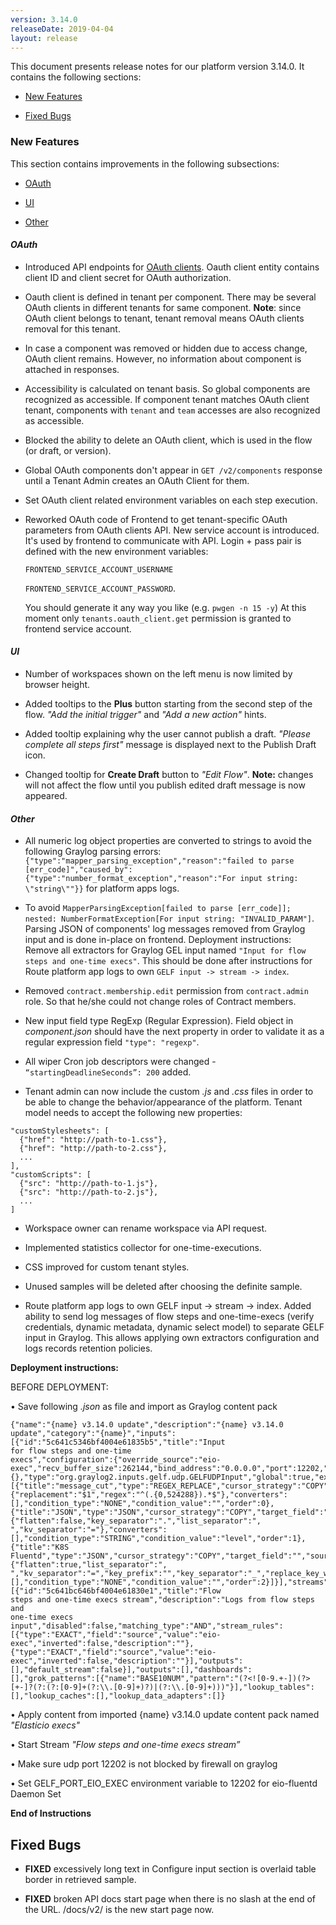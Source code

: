```yaml
---
version: 3.14.0
releaseDate: 2019-04-04
layout: release
---
```


This document presents release notes for our platform version 3.14.0. It
contains the following sections:

-   [New Features](#new-features)

-   [Fixed Bugs](#fixed-bugs)

### New Features

This section contains improvements in the following subsections:

-   [OAuth](#oauth)

-   [UI](#ui)

-   [Other](#other)

#### *OAuth*

-   Introduced API endpoints for [OAuth clients](/guides/managing-oauth-clients). Oauth client entity contains
    client ID and client secret for OAuth authorization.

-   Oauth client is defined in tenant per component. There may be several OAuth
    clients in different tenants for same component. **Note**: since OAuth
    client belongs to tenant, tenant removal means OAuth clients removal for
    this tenant.

-   In case a component was removed or hidden due to access change, OAuth client
    remains. However, no information about component is attached in responses.

-   Accessibility is calculated on tenant basis. So global components are
    recognized as accessible. If component tenant matches OAuth client tenant,
    components with `tenant` and `team` accesses are also recognized as
    accessible.

-   Blocked the ability to delete an OAuth client, which is used in the flow (or draft, or version).

-   Global OAuth components don't appear in `GET /v2/components` response until a Tenant Admin creates an OAuth Client for them.

-   Set OAuth client related environment variables on each step execution.

-   Reworked OAuth code of Frontend to get tenant-specific OAuth parameters from OAuth
    clients API. New service account is introduced. It's used by frontend to
    communicate with API. Login + pass pair is defined with the new environment variables:

     `FRONTEND_SERVICE_ACCOUNT_USERNAME`

     `FRONTEND_SERVICE_ACCOUNT_PASSWORD`.

     You should generate it any way you like (e.g. `pwgen -n 15 -y`) At this moment only `tenants.oauth_client.get` permission is granted to frontend service account.


#### *UI*

-   Number of workspaces shown on the left menu is now limited by browser
    height.

-   Added tooltips to the **Plus** button starting from the second step of the
    flow. *"Add the initial trigger"* and *"Add a new action"* hints.

-   Added tooltip explaining why the user cannot publish a draft. *"Please
    complete all steps first"* message is displayed next to the Publish Draft
    icon.

-   Changed tooltip for **Create Draft** button to *"Edit Flow"*.
    **Note:** changes will not affect the flow until you publish edited draft message is now
    appeared.

#### *Other*
-  All numeric log object properties are converted to strings to avoid the following Graylog parsing errors:
`{"type":"mapper_parsing_exception","reason":"failed to parse
[err_code]","caused_by":{"type":"number_format_exception","reason":"For
input string: \"string\""}}` for platform apps logs.

-   To avoid `MapperParsingException[failed to parse [err_code]]; nested:
    NumberFormatException[For input string: "INVALID_PARAM"]`. Parsing JSON of
    components' log messages removed from Graylog input and is done in-place on
    frontend.
    Deployment instructions: Remove all extractors for Graylog GEL input
    named `"Input for flow steps and one-time execs"`. This should be done after
    instructions for Route platform app logs to own `GELF input -> stream ->
    index`.

-   Removed `contract.membership.edit` permission from `contract.admin` role. So
    that he/she could not change roles of Contract members.

-   New input field type RegExp (Regular Expression). Field object in
    *component.json* should have the next property in order to validate it as a
    regular expression field `"type": "regexp"`.

-   All wiper Cron job descriptors were changed - `“startingDeadlineSeconds”: 200` added.

-   Tenant admin can now include the custom *.js* and *.css* files in order
    to be able to change the behavior/appearance of the platform. Tenant model
    needs to accept the following new properties:

```
"customStylesheets": [
  {"href": "http://path-to-1.css"},
  {"href": "http://path-to-2.css"},
  ...
],
"customScripts": [
  {"src": "http://path-to-1.js"},
  {"src": "http://path-to-2.js"},
  ...
]
```


-   Workspace owner can rename workspace via API request.

-   Implemented statistics collector for one-time-executions.

-   CSS improved for custom tenant styles.

-   Unused samples will be deleted after choosing the definite sample.

-   Route platform app logs to own GELF input -\> stream -\> index. Added
    ability to send log messages of flow steps and one-time-execs (verify
    credentials, dynamic metadata, dynamic select model) to separate GELF input
    in Graylog. This allows applying own extractors configuration and logs
    records retention policies.

**Deployment instructions:**

BEFORE DEPLOYMENT:

• Save following *.json* as file and import as Graylog content pack
```
{"name":"{name} v3.14.0 update","description":"{name} v3.14.0
update","category":"{name}","inputs":[{"id":"5c641c5346bf4004e61835b5","title":"Input
for flow steps and one-time
execs","configuration":{"override_source":"eio-exec","recv_buffer_size":262144,"bind_address":"0.0.0.0","port":12202,"decompress_size_limit":8388608},"static_fields":{},"type":"org.graylog2.inputs.gelf.udp.GELFUDPInput","global":true,"extractors":[{"title":"message_cut","type":"REGEX_REPLACE","cursor_strategy":"COPY","target_field":"message","source_field":"message","configuration":{"replacement":"$1","regex":"^(.{0,524288}).*$"},"converters":[],"condition_type":"NONE","condition_value":"","order":0},{"title":"JSON","type":"JSON","cursor_strategy":"COPY","target_field":"message","source_field":"message","configuration":{"flatten":false,"key_separator":".","list_separator":",
","kv_separator":"="},"converters":[],"condition_type":"STRING","condition_value":"level","order":1},{"title":"K8S
Fluentd","type":"JSON","cursor_strategy":"COPY","target_field":"","source_field":"log","configuration":{"flatten":true,"list_separator":",
","kv_separator":"=","key_prefix":"","key_separator":"_","replace_key_whitespace":false,"key_whitespace_replacement":"_"},"converters":[],"condition_type":"NONE","condition_value":"","order":2}]}],"streams":[{"id":"5c641bc646bf4004e61830e1","title":"Flow
steps and one-time execs stream","description":"Logs from flow steps and
one-time execs
input","disabled":false,"matching_type":"AND","stream_rules":[{"type":"EXACT","field":"source","value":"eio-exec","inverted":false,"description":""},{"type":"EXACT","field":"source","value":"eio-exec","inverted":false,"description":""}],"outputs":[],"default_stream":false}],"outputs":[],"dashboards":[],"grok_patterns":[{"name":"BASE10NUM","pattern":"(?<![0-9.+-])(?>[+-]?(?:(?:[0-9]+(?:\\.[0-9]+)?)|(?:\\.[0-9]+)))"}],"lookup_tables":[],"lookup_caches":[],"lookup_data_adapters":[]}
```

• Apply content from imported {name} v3.14.0 update content pack named
*"Elasticio execs"*

• Start Stream *"Flow steps and one-time execs stream”*

• Make sure udp port 12202 is not blocked by firewall on graylog

• Set GELF_PORT_EIO_EXEC environment variable to 12202 for eio-fluentd Daemon Set

**End of Instructions**


## Fixed Bugs


-  **FIXED** excessively long text in Configure input section is overlaid table border in
    retrieved sample.

-  **FIXED** broken API docs start page when there is no slash at the end of the URL.
    /docs/v2/ is the new start page now.
